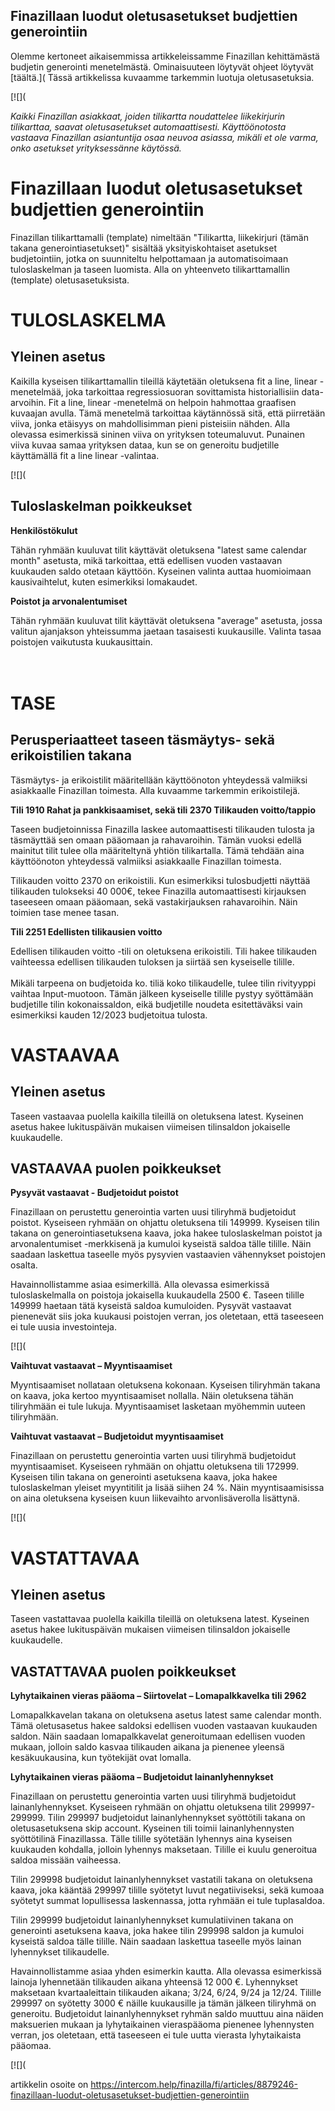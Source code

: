 ## Finazillaan luodut oletusasetukset budjettien generointiin

Olemme kertoneet aikaisemmissa artikkeleissamme Finazillan kehittämästä budjetin generointi menetelmästä. Ominaisuuteen löytyvät ohjeet löytyvät [täältä.]( Tässä artikkelissa kuvaamme tarkemmin luotuja oletusasetuksia.

[![](

*Kaikki Finazillan asiakkaat, joiden tilikartta noudattelee liikekirjurin tilikarttaa, saavat oletusasetukset automaattisesti. Käyttöönotosta vastaava Finazillan asiantuntija osaa neuvoa asiassa, mikäli et ole varma, onko asetukset yrityksessänne käytössä.* 

# Finazillaan luodut oletusasetukset budjettien generointiin

Finazillan tilikarttamalli (template) nimeltään "Tilikartta, liikekirjuri (tämän takana generointiasetukset)" sisältää yksityiskohtaiset asetukset budjetointiin, jotka on suunniteltu helpottamaan ja automatisoimaan tuloslaskelman ja taseen luomista. Alla on yhteenveto tilikarttamallin (template) oletusasetuksista.

# 

# TULOSLASKELMA

## Yleinen asetus

Kaikilla kyseisen tilikarttamallin tileillä käytetään oletuksena fit a line, linear -menetelmää, joka tarkoittaa regressiosuoran sovittamista historiallisiin data-arvoihin. Fit a line, linear -menetelmä on helpoin hahmottaa graafisen kuvaajan avulla. Tämä menetelmä tarkoittaa käytännössä sitä, että piirretään viiva, jonka etäisyys on mahdollisimman pieni pisteisiin nähden. Alla olevassa esimerkissä sininen viiva on yrityksen toteumaluvut. Punainen viiva kuvaa samaa yrityksen dataa, kun se on generoitu budjetille käyttämällä fit a line linear -valintaa.

[![](

## Tuloslaskelman poikkeukset

**Henkilöstökulut**

Tähän ryhmään kuuluvat tilit käyttävät oletuksena "latest same calendar month" asetusta, mikä tarkoittaa, että edellisen vuoden vastaavan kuukauden saldo otetaan käyttöön. Kyseinen valinta auttaa huomioimaan kausivaihtelut, kuten esimerkiksi lomakaudet.

**Poistot ja arvonalentumiset**

Tähän ryhmään kuuluvat tilit käyttävät oletuksena "average" asetusta, jossa valitun ajanjakson yhteissumma jaetaan tasaisesti kuukausille. Valinta tasaa poistojen vaikutusta kuukausittain.  
​  
​

# TASE

## Perusperiaatteet taseen täsmäytys- sekä erikoistilien takana

Täsmäytys- ja erikoistilit määritellään käyttöönoton yhteydessä valmiiksi asiakkaalle Finazillan toimesta. Alla kuvaamme tarkemmin erikoistilejä.

**Tili 1910 Rahat ja pankkisaamiset, sekä tili 2370 Tilikauden voitto/tappio**

Taseen budjetoinnissa Finazilla laskee automaattisesti tilikauden tulosta ja täsmäyttää sen omaan pääomaan ja rahavaroihin. Tämän vuoksi edellä mainitut tilit tulee olla määriteltynä yhtiön tilikartalla. Tämä tehdään aina käyttöönoton yhteydessä valmiiksi asiakkaalle Finazillan toimesta.

Tilikauden voitto 2370 on erikoistili. Kun esimerkiksi tulosbudjetti näyttää tilikauden tulokseksi 40 000€, tekee Finazilla automaattisesti kirjauksen taseeseen omaan pääomaan, sekä vastakirjauksen rahavaroihin. Näin toimien tase menee tasan.

**Tili 2251 Edellisten tilikausien voitto**

Edellisen tilikauden voitto -tili on oletuksena erikoistili. Tili hakee tilikauden vaihteessa edellisen tilikauden tuloksen ja siirtää sen kyseiselle tilille.   
​  
Mikäli tarpeena on budjetoida ko. tiliä koko tilikaudelle, tulee tilin rivityyppi vaihtaa Input-muotoon. Tämän jälkeen kyseiselle tilille pystyy syöttämään budjetille tilin kokonaissaldon, eikä budjetille noudeta esitettäväksi vain esimerkiksi kauden 12/2023 budjetoitua tulosta.

# VASTAAVAA

## Yleinen asetus

Taseen vastaavaa puolella kaikilla tileillä on oletuksena latest. Kyseinen asetus hakee lukituspäivän mukaisen viimeisen tilinsaldon jokaiselle kuukaudelle.

## VASTAAVAA puolen poikkeukset

**Pysyvät vastaavat - Budjetoidut poistot**

Finazillaan on perustettu generointia varten uusi tiliryhmä budjetoidut poistot. Kyseiseen ryhmään on ohjattu oletuksena tili 149999. Kyseisen tilin takana on generointiasetuksena kaava, joka hakee tuloslaskelman poistot ja arvonalentumiset -merkkisenä ja kumuloi kyseistä saldoa tälle tilille. Näin saadaan laskettua taseelle myös pysyvien vastaavien vähennykset poistojen osalta.

Havainnollistamme asiaa esimerkillä. Alla olevassa esimerkissä tuloslaskelmalla on poistoja jokaisella kuukaudella 2500 €. Taseen tilille 149999 haetaan tätä kyseistä saldoa kumuloiden. Pysyvät vastaavat pienenevät siis joka kuukausi poistojen verran, jos oletetaan, että taseeseen ei tule uusia investointeja.

[![](

**Vaihtuvat vastaavat – Myyntisaamiset**

Myyntisaamiset nollataan oletuksena kokonaan. Kyseisen tiliryhmän takana on kaava, joka kertoo myyntisaamiset nollalla. Näin oletuksena tähän tiliryhmään ei tule lukuja. Myyntisaamiset lasketaan myöhemmin uuteen tiliryhmään.

**Vaihtuvat vastaavat – Budjetoidut myyntisaamiset**

Finazillaan on perustettu generointia varten uusi tiliryhmä budjetoidut myyntisaamiset. Kyseiseen ryhmään on ohjattu oletuksena tili 172999. Kyseisen tilin takana on generointi asetuksena kaava, joka hakee tuloslaskelman yleiset myyntitilit ja lisää siihen 24 %. Näin myyntisaamisissa on aina oletuksena kyseisen kuun liikevaihto arvonlisäverolla lisättynä.

[![](

# VASTATTAVAA

## Yleinen asetus

Taseen vastattavaa puolella kaikilla tileillä on oletuksena latest. Kyseinen asetus hakee lukituspäivän mukaisen viimeisen tilinsaldon jokaiselle kuukaudelle.

## **VASTATTAVAA puolen poikkeukset**

**Lyhytaikainen vieras pääoma – Siirtovelat – Lomapalkkavelka tili 2962**

Lomapalkkavelan takana on oletuksena asetus latest same calendar month. Tämä oletusasetus hakee saldoksi edellisen vuoden vastaavan kuukauden saldon. Näin saadaan lomapalkkavelat generoitumaan edellisen vuoden mukaan, jolloin saldo kasvaa tilikauden aikana ja pienenee yleensä kesäkuukausina, kun työtekijät ovat lomalla.

**Lyhytaikainen vieras pääoma – Budjetoidut lainanlyhennykset**

Finazillaan on perustettu generointia varten uusi tiliryhmä budjetoidut lainanlyhennykset. Kyseiseen ryhmään on ohjattu oletuksena tilit 299997-299999. Tilin 299997 budjetoidut lainanlyhennykset syöttötili takana on oletusasetuksena skip account. Kyseinen tili toimii lainanlyhennysten syöttötilinä Finazillassa. Tälle tilille syötetään lyhennys aina kyseisen kuukauden kohdalla, jolloin lyhennys maksetaan. Tilille ei kuulu generoitua saldoa missään vaiheessa.

Tilin 299998 budjetoidut lainanlyhennykset vastatili takana on oletuksena kaava, joka kääntää 299997 tilille syötetyt luvut negatiiviseksi, sekä kumoaa syötetyt summat lopullisessa laskennassa, jotta ryhmään ei tule tuplasaldoa.

Tilin 299999 budjetoidut lainanlyhennykset kumulatiivinen takana on generointi asetuksena kaava, joka hakee tilin 299998 saldon ja kumuloi kyseistä saldoa tälle tilille. Näin saadaan laskettua taseelle myös lainan lyhennykset tilikaudelle.

Havainnollistamme asiaa yhden esimerkin kautta. Alla olevassa esimerkissä lainoja lyhennetään tilikauden aikana yhteensä 12 000 €. Lyhennykset maksetaan kvartaaleittain tilikauden aikana; 3/24, 6/24, 9/24 ja 12/24. Tilille 299997 on syötetty 3000 € näille kuukausille ja tämän jälkeen tiliryhmä on generoitu. Budjetoidut lainanlyhennykset ryhmän saldo muuttuu aina näiden maksuerien mukaan ja lyhytaikainen vieraspääoma pienenee lyhennysten verran, jos oletetaan, että taseeseen ei tule uutta vierasta lyhytaikaista pääomaa.

[![](



artikkelin osoite on https://intercom.help/finazilla/fi/articles/8879246-finazillaan-luodut-oletusasetukset-budjettien-generointiin

